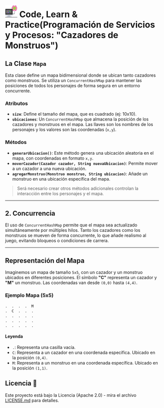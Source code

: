 # <img src=../../../../images/computer.png width="40"> Code, Learn & Practice(Programación de Servicios y Procesos: "Cazadores de Monstruos")

## La Clase `Mapa`

Esta clase define un mapa bidimensional donde se ubican tanto cazadores como monstruos. Se utiliza un `ConcurrentHashMap` para mantener las posiciones de todos los personajes de forma segura en un entorno concurrente.

### Atributos

- **`size`**: Define el tamaño del mapa, que es cuadrado (ej: 10x10).
- **`ubicaciones`**: Un `ConcurrentHashMap` que almacena la posición de los cazadores y monstruos en el mapa. Las llaves son los nombres de los personajes y los valores son las coordenadas (`x,y`).

### Métodos

- **`generarUbicacion()`**: Este método genera una ubicación aleatoria en el mapa, con coordenadas en formato `x,y`.
- **`moverCazador(Cazador cazador, String nuevaUbicacion)`**: Permite mover a un cazador a una nueva ubicación.
- **`agregarMonstruo(Monstruo monstruo, String ubicacion)`**: Añade un monstruo en una ubicación específica del mapa.

> Será necesario crear otros métodos adicionales controlan la interacción entre los personajes y el mapa.

---

## 2. Concurrencia

El uso de `ConcurrentHashMap` permite que el mapa sea actualizado simultáneamente por múltiples hilos. Tanto los cazadores como los monstruos se mueven de forma concurrente, lo que añade realismo al juego, evitando bloqueos o condiciones de carrera.

---

## Representación del Mapa

Imaginemos un mapa de tamaño `5x5`, con un cazador y un monstruo ubicados en diferentes posiciones. El símbolo **"C"** representa un cazador y **"M"** un monstruo. Las coordenadas van desde `(0,0)` hasta `(4,4)`.

### Ejemplo Mapa (5x5)

```plaintext
.  .  .  .  M
.  C  .  .  .
.  .  .  .  .
.  .  .  .  .
.  .  .  .  .
```

#### Leyenda

- `.`: Representa una casilla vacía.
- `C`: Representa a un cazador en una coordenada específica. Ubicado en la posición `(0,4)`.
- `M`: Representa a un monstruo en una coordenada específica. Ubicado en la posición `(1,1)`.

## Licencia 📄

Este proyecto está bajo la Licencia (Apache 2.0) - mira el archivo [LICENSE.md]([../../../LICENSE.md](https://github.com/jpexposito/code-learn-practice/blob/main/LICENSE)) para detalles.
